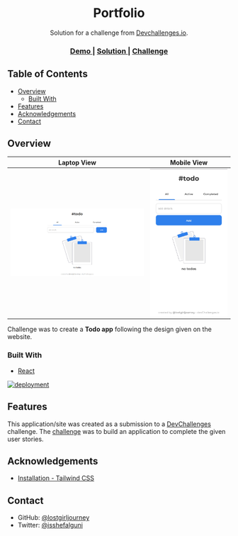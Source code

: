 <h1 align="center">Portfolio</h1>

<div align="center">
   Solution for a challenge from  <a href="http://devchallenges.io" target="_blank">Devchallenges.io</a>.
</div>

<div align="center">
  <h3>
    <a href="https://todo-app-devchallenge.vercel.app/">
      Demo
    </a>
    <span> | </span>
    <a href="https://devchallenges.io/solutions/80jZ3jIHRWuAtDDOqKLY">
      Solution
    </a>
    <span> | </span>
    <a href="https://devchallenges.io/challenges/hH6PbOHBdPm6otzw2De5">
      Challenge
    </a>
  </h3>
</div>

## Table of Contents

- [Overview](#overview)
  - [Built With](#built-with)
- [Features](#features)
- [Acknowledgements](#acknowledgements)
- [Contact](#contact)

## Overview

|              Laptop View              |              Mobile View              |
| :-----------------------------------: | :-----------------------------------: |
| <img src="/public/assets/laptop.png"> | <img src="/public/assets/mobile.png"> |

Challenge was to create a **Todo app** following the design given on the website.

### Built With

<p>
  <ul>
    <li>
      <a href="https://reactjs.org/">
        React
      </a>
    </li>
  </ul>
</p>

[![deployment](https://img.shields.io/badge/deployment-success-yellow)](https://todo-app-challenge-liard.vercel.app/)

## Features

This application/site was created as a submission to a [DevChallenges](https://devchallenges.io/challenges) challenge. The [challenge](https://devchallenges.io/challenges/hH6PbOHBdPm6otzw2De5) was to build an application to complete the given user stories.

## Acknowledgements

- [Installation - Tailwind CSS](https://tailwindcss.com/docs/installation)

## Contact

- GitHub: [@lostgirljourney](https://github.com/lostgirljourney)
- Twitter: [@isshefalguni](https://twitter.com/isshefalguni)
